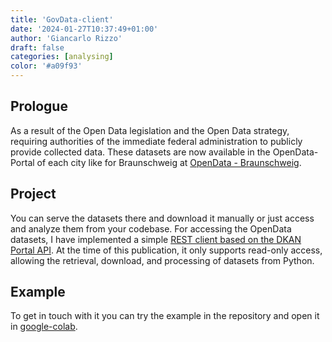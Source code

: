 ```yaml
---
title: 'GovData-client'
date: '2024-01-27T10:37:49+01:00'
author: 'Giancarlo Rizzo'
draft: false
categories: [analysing]
color: '#a09f93'
---
```


## Prologue

As a result of the Open Data legislation and the Open Data strategy, requiring authorities of the immediate federal administration to publicly provide collected data. These datasets are now available in the OpenData-Portal of each city like for Braunschweig at [OpenData - Braunschweig](https://opendata.braunschweig.de/).

## Project

You can serve the datasets there and download it manually or just access and analyze them from your codebase. For accessing the OpenData datasets, I have implemented a simple [REST client based on the DKAN Portal API](https://github.com/protogia/govdata). At the time of this publication, it only supports read-only access, allowing the retrieval, download, and processing of datasets from Python.

## Example

To get in touch with it you can try the example in the repository and open it in [google-colab](https://colab.research.google.com/github/protogia/govdata/blob/main/govadata_client_example.ipynb).   
